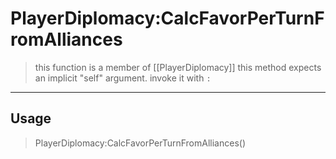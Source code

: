 # PlayerDiplomacy:CalcFavorPerTurnFromAlliances
> this function is a member of [[PlayerDiplomacy]]
> this method expects an implicit "self" argument. invoke it with `:`
-----
## Usage
> PlayerDiplomacy:CalcFavorPerTurnFromAlliances()

